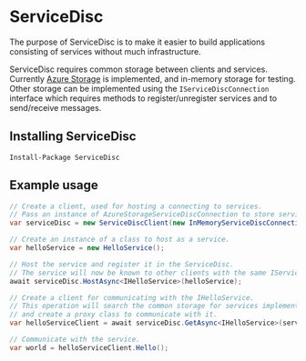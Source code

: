 # ServiceDisc

The purpose of ServiceDisc is to make it easier to build applications consisting of services without much infrastructure.

ServiceDisc requires common storage between clients and services. Currently [Azure Storage](https://azure.microsoft.com/en-us/services/storage/) is implemented, and in-memory storage for testing. Other storage can be implemented using the ``IServiceDiscConnection`` interface which requires methods to register/unregister services and to send/receive messages.

## Installing ServiceDisc

```nuget
Install-Package ServiceDisc
```

## Example usage

```c#
// Create a client, used for hosting a connecting to services.
// Pass an instance of AzureStorageServiceDiscConnection to store services in Azure.
var serviceDisc = new ServiceDiscClient(new InMemoryServiceDiscConnection());

// Create an instance of a class to host as a service.
var helloService = new HelloService();

// Host the service and register it in the ServiceDisc.
// The service will now be known to other clients with the same IServiceDiscConnection
await serviceDisc.HostAsync<IHelloService>(helloService);

// Create a client for communicating with the IHelloService.
// This operation will search the common storage for services implementing IHelloService
// and create a proxy class to communicate with it.
var helloServiceClient = await serviceDisc.GetAsync<IHelloService>(serviceName);

// Communicate with the service.
var world = helloServiceClient.Hello();
```
